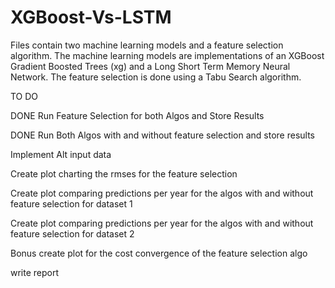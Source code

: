 # XGBoost-Vs-LSTM
Files contain two machine learning models and a feature selection algorithm.
The machine learning models are implementations of an XGBoost Gradient Boosted Trees (xg) and a Long Short Term Memory Neural Network. The feature selection is done using a Tabu Search algorithm.

TO DO

DONE Run Feature Selection for both Algos and Store Results

DONE Run Both Algos with and without feature selection and store results

Implement Alt input data

Create plot charting the rmses for the feature selection

Create plot comparing predictions per year for the algos with and without feature selection for dataset 1

Create plot comparing predictions per year for the algos with and without feature selection for dataset 2

Bonus create plot for the cost convergence of the feature selection algo




write report

